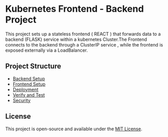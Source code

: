# Kubernetes Frontend - Backend Project

This project sets up a stateless frontend ( REACT ) that forwards data to a backend (FLASK) service within a kubernetes Cluster.The Frontend connects to the backend through a ClusterIP service , while the frontend is exposed externally via a LoadBalancer.

## Project Structure

- [Backend Setup]()
- [Frontend Setup]()
- [Deployment]()
- [Verify and Test]()
- [Security]()

## License

This project is open-source and available under the [MIT License](LICENSE).
